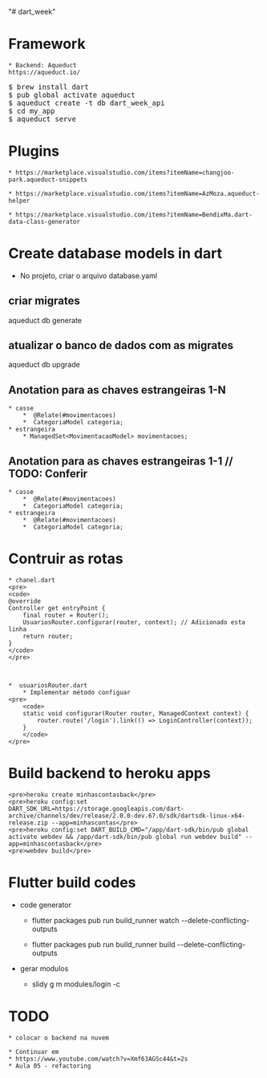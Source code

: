 "# dart_week" 



# Framework
    * Backend: Aqueduct
    https://aqueduct.io/

<pre>
$ brew install dart
$ pub global activate aqueduct
$ aqueduct create -t db dart_week_api
$ cd my_app
$ aqueduct serve
</pre>


# Plugins

    * https://marketplace.visualstudio.com/items?itemName=changjoo-park.aqueduct-snippets

    * https://marketplace.visualstudio.com/items?itemName=AzMoza.aqueduct-helper

    * https://marketplace.visualstudio.com/items?itemName=BendixMa.dart-data-class-generator



# Create database models in dart

* No projeto, criar o arquivo
    database.yaml



## criar migrates
aqueduct db generate

## atualizar o banco de dados com as migrates
aqueduct db upgrade

## Anotation para as chaves estrangeiras 1-N
    * casse
        *  @Relate(#movimentacoes)
        *  CategoriaModel categoria;
    * estrangeira
        * ManagedSet<MovimentacaoModel> movimentacoes;



## Anotation para as chaves estrangeiras 1-1  // TODO: Conferir
    * casse
        *  @Relate(#movimentacoes)
        *  CategoriaModel categoria;
    * estrangeira
        *  @Relate(#movimentacoes)
        *  CategoriaModel categoria;


# Contruir as rotas
    * chanel.dart
    <pre>
    <code>
    @override
    Controller get entryPoint {
        final router = Router();
        UsuariosRouter.configurar(router, context); // Adicionado esta linha
        return router;
    }
    </code>
    </pre>

            

    *  usuariosRouter.dart
        * Implementar método configuar
    <pre>
        <code>
        static void configurar(Router router, ManagedContext context) {
            router.route('/login').link(() => LoginController(context));
        }
        </code>
    </pre>
            

# Build backend to heroku apps

    <pre>heroku create minhascontasback</pre>
    <pre>heroku config:set DART_SDK_URL=https://storage.googleapis.com/dart-archive/channels/dev/release/2.0.0-dev.67.0/sdk/dartsdk-linux-x64-release.zip --app=minhascontas</pre>
    <pre>heroku config:set DART_BUILD_CMD="/app/dart-sdk/bin/pub global activate webdev && /app/dart-sdk/bin/pub global run webdev build" --app=minhascontasback</pre>
    <pre>webdev build</pre>

# Flutter build codes

* code generator
    - flutter packages pub run build_runner watch --delete-conflicting-outputs

    - flutter packages pub run build_runner build --delete-conflicting-outputs

* gerar modulos 

    - slidy g m modules/login -c


# TODO
    * colocar o backend na nuvem 
    
    * Continuar em 
    * https://www.youtube.com/watch?v=Xmf63AGSc44&t=2s
    * Aula 05 - refactoring

